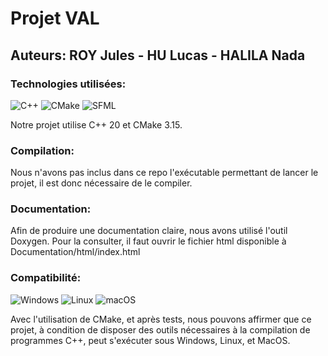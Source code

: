 # Projet VAL

## Auteurs: ROY Jules - HU Lucas - HALILA Nada

### Technologies utilisées:

![C++](https://a11ybadges.com/badge?logo=cplusplus) ![CMake](https://a11ybadges.com/badge?logo=cmake) ![SFML](https://a11ybadges.com/badge?logo=sfml)

Notre projet utilise C++ 20 et CMake 3.15.

### Compilation:

Nous n'avons pas inclus dans ce repo l'exécutable permettant de lancer le projet, il est donc nécessaire de le compiler.

### Documentation:

Afin de produire une documentation claire, nous avons utilisé l'outil Doxygen. Pour la consulter, il faut ouvrir le fichier html disponible à Documentation/html/index.html

### Compatibilité:

![Windows](https://a11ybadges.com/badge?logo=windows) ![Linux](https://a11ybadges.com/badge?logo=linux) ![macOS](https://a11ybadges.com/badge?logo=macos)

Avec l'utilisation de CMake, et après tests, nous pouvons affirmer que ce projet, à condition de disposer des outils nécessaires à la compilation de programmes C++, peut s'exécuter sous Windows, Linux, et MacOS.

